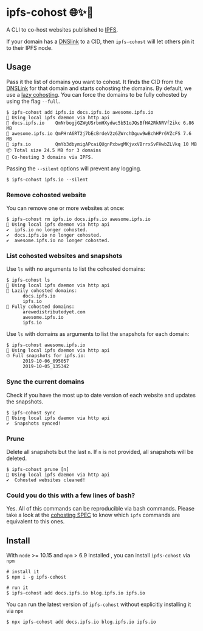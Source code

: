 # ipfs-cohost 🌐✨🤝

A CLI to co-host websites published to [IPFS].

If your domain has a [DNSlink] to a CID, then `ipfs-cohost` will let others pin it to their IPFS node.

## Usage

Pass it the list of domains you want to cohost. It finds the CID from the [DNSLink] for that domain and starts cohosting the domains. By default, we use a [lazy cohosting]. You can force the domains to be fully cohosted by using the flag `--full`.

```console
$ ipfs-cohost add ipfs.io docs.ipfs.io awesome.ipfs.io
🔌 Using local ipfs daemon via http api
📍 docs.ipfs.io    QmNrbogjGZWgUSrbmHXydwc5b51oJQsBfHA2RkNRVf2ikc 6.86 MB
📍 awesome.ipfs.io QmPHrA6RT2j7bEcBrdeV2z6ZWrchDguw9wBchHPr6VZcFS 7.6 MB
📍 ipfs.io         QmYb3dbymigAPcaiQUgnPxbwgMKjvxVBrrxSvFHwbZLVkq 10 MB
📦 Total size 24.5 MB for 3 domains
🤝 Co-hosting 3 domains via IPFS.
```

Passing the `--silent` options will prevent any logging.

```console
$ ipfs-cohost ipfs.io --silent
```

### Remove cohosted website

You can remove one or more websites at once:

```console
$ ipfs-cohost rm ipfs.io docs.ipfs.io awesome.ipfs.io
🔌 Using local ipfs daemon via http api
✔  ipfs.io no longer cohosted.
✔  docs.ipfs.io no longer cohosted.
✔  awesome.ipfs.io no longer cohosted.
```

### List cohosted websites and snapshots

Use `ls` with no arguments to list the cohosted domains:

```console
$ ipfs-cohost ls
🔌 Using local ipfs daemon via http api
📍 Lazily cohosted domains:
      docs.ipfs.io
      ipfs.io
📍 Fully cohosted domains:
      arewedistributedyet.com
      awesome.ipfs.io
      ipfs.io
```

Use `ls` with domains as arguments to list the snapshots for each domain:

```console
$ ipfs-cohost awesome.ipfs.io
🔌 Using local ipfs daemon via http api
⏱ Full snapshots for ipfs.io:
      2019-10-06_095057
      2019-10-05_135342
```

### Sync the current domains

Check if you have the most up to date version of each website and updates the snapshots.

```console
$ ipfs-cohost sync
🔌 Using local ipfs daemon via http api
✔  Snapshots synced!
```

### Prune

Delete all snapshots but the last `n`. If `n` is not provided, all snapshots will be deleted.

```console
$ ipfs-cohost prune [n]
🔌 Using local ipfs daemon via http api
✔  Cohosted websites cleaned!
```

### Could you do this with a few lines of bash?

Yes. All of this commands can be reproducible via bash commands. Please take a look at the [cohosting SPEC](https://github.com/ipfs-shipyard/cohosting/blob/master/SPEC.md) to know which `ipfs` commands are equivalent to this ones.

## Install

With `node` >= 10.15 and `npm` > 6.9 installed , you can install `ipfs-cohost` via `npm`

```console
# install it
$ npm i -g ipfs-cohost

# run it
$ ipfs-cohost add docs.ipfs.io blog.ipfs.io ipfs.io
```

You can run the latest version of `ipfs-cohost` without explicitly installing it via `npx`

```console
$ npx ipfs-cohost add docs.ipfs.io blog.ipfs.io ipfs.io
```

[IPFS]: https://ipfs.io
[DNSLink]: https://dnslink.io
[lazy cohosting]: https://github.com/ipfs-shipyard/cohosting/blob/master/SPEC.md#lazy-and-full-cohosting
